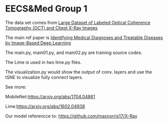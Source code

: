 # EECS&Med Group 1

The data set comes from [Large Dataset of Labeled Optical Coherence Tomography (OCT) and Chest X-Ray Images](https://data.mendeley.com/datasets/rscbjbr9sj/3?fbclid=IwAR2-zVkhGrlEklqZv_gp05hp-vAJCi31BR0Ux8Zbus1Q_lrCXtwuNq-zRDg)

The main ref paper is [Identifying Medical Diagnoses and Treatable Diseases by Image-Based Deep Learning](https://www.cell.com/cell/fulltext/S0092-8674(18)30154-5?_returnURL=https%3A%2F%2Flinkinghub.elsevier.com%2Fretrieve%2Fpii%2FS0092867418301545%3Fshowall%3Dtrue)

The main.py, main01.py, and main02.py are training source codes.

The Lime is used in two lime.py files.

The visualization.py would show the output of conv. layers and use the tSNE to visualize fully connect layers.

See more:

MobileNet:https://arxiv.org/abs/1704.04861

Lime:https://arxiv.org/abs/1602.04938

Our model referencce to: https://github.com/maxnorris17/X-Ray


